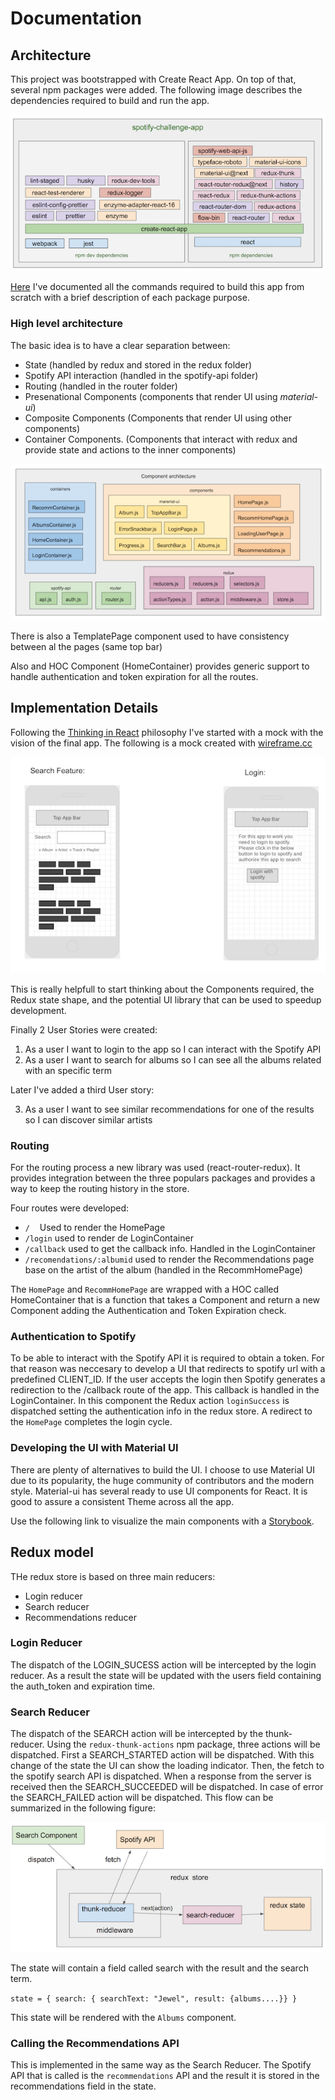 # Documentation

## Architecture

This project was bootstrapped with Create React App. On top of that, several npm packages were added. The following image describes the dependencies required to build and run the app.

![npm dependencies](npmdep.png)

[Here](NPM_DEPENDENCIES.md) I've documented all the commands required to build this app from scratch with a brief description of each package purpose.

### High level architecture

The basic idea is to have a clear separation between:

- State (handled by redux and stored in the redux folder)
- Spotify API interaction (handled in the spotify-api folder)
- Routing (handled in the router folder)
- Presenational Components (components that render UI using *material-ui*)
- Composite Components (Components that render UI using other components)
- Container Components. (Components that interact with redux and provide state and actions to the inner components)

![Component Architecture](comparch.png)

There is also a TemplatePage component used to have consistency between
al the pages (same top bar)

Also and HOC Component (HomeContainer) provides generic support to handle authentication and token expiration for all the routes.

## Implementation Details

Following the [Thinking in React](https://reactjs.org/docs/thinking-in-react.html)  philosophy I've started with a mock with the vision of the final app. The following is a mock created with [wireframe.cc](https://wireframe.cc/pro/pp/c5cfe313a125568)

![Mock](mockup.png)

This is really helpfull to start thinking about the Components required, the Redux state shape, and the potential UI library that can be used to speedup development.

Finally 2 User Stories were created:

1. As a user I want to login to the app so I can interact with the Spotify API
2. As a user I want to search for albums so I can see all the albums related with an specific term

Later I've added a third User story:

3. As a user I want to see similar recommendations for one of the results so I can discover similar artists

### Routing

For the routing process a new library was used (react-router-redux). It provides integration between the three populars packages and provides a way to keep the routing history in the store.

 Four routes were developed:

- `/`&nbsp;&nbsp;&nbsp;    Used to render the HomePage
- `/login`   used to render de LoginContainer
- `/callback`   used to get the callback info. Handled in the LoginContainer
- `/recomendations/:albumid` used to render the Recommendations page base on the artist of the album (handled in the RecommHomePage)

The `HomePage` and `RecommHomePage` are wrapped with a HOC called HomeContainer that is a function that takes a Component and return a new Component adding the Authentication and Token Expiration check.

### Authentication to Spotify

To be able to interact with the Spotify API it is required to obtain a token. For that reason was neccesary to develop a UI that redirects to spotify url with a predefined CLIENT_ID.  If the user accepts the login then Spotify generates a redirection to the /callback route of the app.  This callback is handled in the LoginContainer. In this component the Redux action `loginSuccess` is dispatched setting the authentication info in the redux store.  A redirect to the `HomePage` completes the login cycle.

### Developing the UI with Material UI

There are plenty of alternatives to build the UI. I choose to use Material UI due to its popularity, the huge community of contributors and the modern style.
Material-ui has several  ready to use UI components for React. It is good to assure a consistent Theme across all the app.

Use the following link to visualize the main components with a [Storybook](https://papesce.github.io/storybook/).

## Redux model

THe redux store is based on three main reducers:

- Login reducer
- Search reducer
- Recommendations reducer

### Login Reducer

The dispatch of the LOGIN_SUCESS action will be intercepted by the login reducer. As a result the state will be updated with the users field containing the auth_token and expiration time.

### Search Reducer

The dispatch of the SEARCH  action will be intercepted by the thunk-reducer. Using the `redux-thunk-actions` npm package, three actions will be dispatched.  First a SEARCH_STARTED action will be dispatched. With this change of the state the UI can show the loading indicator. Then, the fetch to the spotify search API is dispatched. When a response from the server is received then the SEARCH_SUCCEEDED will be dispatched. In case of error the SEARCH_FAILED action will be dispatched.  This flow can be summarized in the following figure:

![search api](searchapi.png)

The state will contain a field called search with the result and the search term.

```state = { search: { searchText: "Jewel", result: {albums....}} }```

This state will be rendered with the `Albums` component.

### Calling the Recommendations API

This is implemented in the same way as the Search Reducer.  The Spotify API that is called is the `recommendations` API and the result it is stored in the recommendations field in the state.
